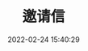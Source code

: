---
title: 邀请信
date: 2022-02-24 15:40:29
permalink: /postgraduate/english/letter/invite/
titleTag: 原创
categories:
  - 201英语一
  - 小作文
  - 邀请信
tags:
  - 201英语一
  - 小作文
  - 邀请信
---